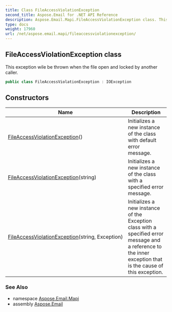 ```yaml
---
title: Class FileAccessViolationException
second_title: Aspose.Email for .NET API Reference
description: Aspose.Email.Mapi.FileAccessViolationException class. This exception wile be thrown when the file open and locked by another caller
type: docs
weight: 17960
url: /net/aspose.email.mapi/fileaccessviolationexception/
---
```

## FileAccessViolationException class

This exception wile be thrown when the file open and locked by another caller.

```csharp
public class FileAccessViolationException : IOException
```

## Constructors

| Name | Description |
| --- | --- |
| [FileAccessViolationException](fileaccessviolationexception/#constructor)() | Initializes a new instance of the class with default error message. |
| [FileAccessViolationException](fileaccessviolationexception/#constructor_1)(string) | Initializes a new instance of the class with a specified error message. |
| [FileAccessViolationException](fileaccessviolationexception/#constructor_2)(string, Exception) | Initializes a new instance of the Exception class with a specified error message and a reference to the inner exception that is the cause of this exception. |

### See Also

* namespace [Aspose.Email.Mapi](../../aspose.email.mapi/)
* assembly [Aspose.Email](../../)



